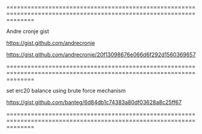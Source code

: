 ====================================================================================================================

Andre cronje gist

https://gist.github.com/andrecronje

https://gist.github.com/andrecronje/20f13098676e066d6f292d1560369657


====================================================================================================================

set erc20 balance using brute force mechanism

https://gist.github.com/banteg/6d84db1c74383a80df03628a8c25ff67

====================================================================================================================
